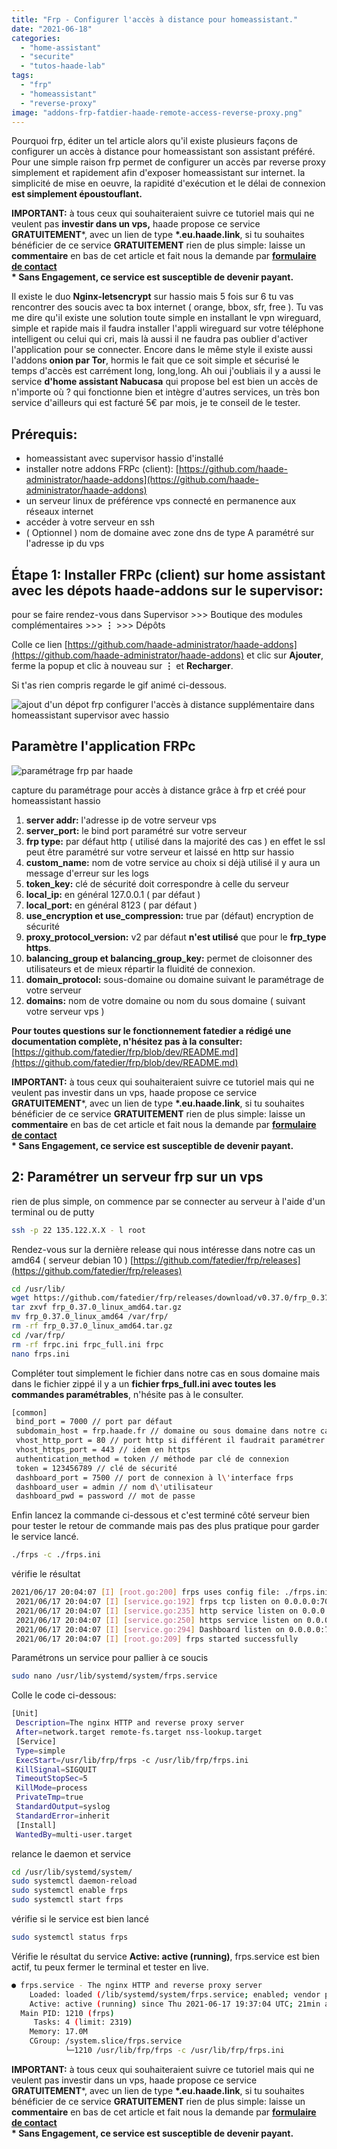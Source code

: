 ```yaml
---
title: "Frp - Configurer l'accès à distance pour homeassistant."
date: "2021-06-18"
categories: 
  - "home-assistant"
  - "securite"
  - "tutos-haade-lab"
tags: 
  - "frp"
  - "homeassistant"
  - "reverse-proxy"
image: "addons-frp-fatdier-haade-remote-access-reverse-proxy.png"
---
```


Pourquoi frp, éditer un tel article alors qu'il existe plusieurs façons de configurer un accès à distance pour homeassistant son assistant préféré. Pour une simple raison frp permet de configurer un accès par reverse proxy simplement et rapidement afin d'exposer homeassistant sur internet. la simplicité de mise en oeuvre, la rapidité d'exécution et le délai de connexion **est simplement époustouflant.**

**IMPORTANT:** à tous ceux qui souhaiteraient suivre ce tutoriel mais qui ne veulent pas **investir dans un vps,** haade propose ce service **GRATUITEMENT**\*, avec un lien de type **\*.eu.haade.link**, si tu souhaites bénéficier de ce service **GRATUITEMENT** rien de plus simple: laisse un **commentaire** en bas de cet article et fait nous la demande par **[formulaire de contact](https://www.haade.fr/contact/)**  
**\* Sans Engagement, ce service est susceptible de devenir payant.**

Il existe le duo **Nginx-letsencrypt** sur hassio mais 5 fois sur 6 tu vas rencontrer des soucis avec ta box internet ( orange, bbox, sfr, free ). Tu vas me dire qu'il existe une solution toute simple en installant le vpn wireguard, simple et rapide mais il faudra installer l'appli wireguard sur votre téléphone intelligent ou celui qui cri, mais là aussi il ne faudra pas oublier d'activer l'application pour se connecter. Encore dans le même style il existe aussi l'addons **onion par Tor**, hormis le fait que ce soit simple et sécurisé le temps d'accès est carrément long, long,long. Ah oui j'oubliais il y a aussi le service **d'home assistant Nabucasa** qui propose bel est bien un accès de n'importe où ? qui fonctionne bien et intègre d'autres services, un très bon service d'ailleurs qui est facturé 5€ par mois, je te conseil de le tester.

## Prérequis:

- homeassistant avec supervisor hassio d'installé
- installer notre addons FRPc (client): [https://github.com/haade-administrator/haade-addons](https://github.com/haade-administrator/haade-addons)
- un serveur linux de préférence vps connecté en permanence aux réseaux internet
- accéder à votre serveur en ssh
- ( Optionnel ) nom de domaine avec zone dns de type A paramétré sur l'adresse ip du vps

## Étape 1: Installer FRPc (client) sur home assistant avec les dépots haade-addons sur le supervisor:

pour se faire rendez-vous dans Supervisor >>> Boutique des modules complémentaires >>> **⋮** >>> Dépôts

Colle ce lien [https://github.com/haade-administrator/haade-addons](https://github.com/haade-administrator/haade-addons) et clic sur **Ajouter**, ferme la popup et clic à nouveau sur **⋮** et **Recharger**.

Si t'as rien compris regarde le gif animé ci-dessous.

![ajout d'un dépot frp configurer l'accès à distance supplémentaire dans homeassistant supervisor avec hassio ](images/haade-depot.gif)

## Paramètre l'application FRPc

![paramétrage frp par haade](images/parametrage-frp-haade-1-1024x480.png)

capture du paramétrage pour accès à distance grâce à frp et créé pour homeassistant hassio

1. **server addr:** l'adresse ip de votre serveur vps
2. **server\_port:** le bind port paramétré sur votre serveur
3. **frp type:** par défaut http ( utilisé dans la majorité des cas ) en effet le ssl peut être paramétré sur votre serveur et laissé en http sur hassio
4. **custom\_name:** nom de votre service au choix si déjà utilisé il y aura un message d'erreur sur les logs
5. **token\_key:** clé de sécurité doit correspondre à celle du serveur
6. **local\_ip:** en général 127.0.0.1 ( par défaut )
7. **local\_port:** en général 8123 ( par défaut )
8. **use\_encryption et use\_compression:** true par (défaut) encryption de sécurité
9. **proxy\_protocol\_version:** v2 par défaut **n'est utilisé** que pour le **frp\_type https**.
10. **balancing\_group et balancing\_group\_key:** permet de cloisonner des utilisateurs et de mieux répartir la fluidité de connexion.
11. **domain\_protocol:** sous-domaine ou domaine suivant le paramétrage de votre serveur
12. **domains:** nom de votre domaine ou nom du sous domaine ( suivant votre serveur vps )

**Pour toutes questions sur le fonctionnement fatedier a rédigé une documentation complète, n'hésitez pas à la consulter:** [https://github.com/fatedier/frp/blob/dev/README.md](https://github.com/fatedier/frp/blob/dev/README.md)

**IMPORTANT:** à tous ceux qui souhaiteraient suivre ce tutoriel mais qui ne veulent pas investir dans un vps, haade propose ce service **GRATUITEMENT**\*, avec un lien de type **\*.eu.haade.link**, si tu souhaites bénéficier de ce service **GRATUITEMENT** rien de plus simple: laisse un **commentaire** en bas de cet article et fait nous la demande par **[formulaire de contact](https://www.haade.fr/contact/)**  
**\* Sans Engagement, ce service est susceptible de devenir payant.**

## 2: Paramétrer un serveur frp sur un vps

rien de plus simple, on commence par se connecter au serveur à l'aide d'un terminal ou de putty

```bash
ssh -p 22 135.122.X.X - l root
```

Rendez-vous sur la dernière release qui nous intéresse dans notre cas un amd64 ( serveur debian 10 ) [https://github.com/fatedier/frp/releases](https://github.com/fatedier/frp/releases)

```bash
cd /usr/lib/
wget https://github.com/fatedier/frp/releases/download/v0.37.0/frp_0.37.0_linux_amd64.tar.gz
tar zxvf frp_0.37.0_linux_amd64.tar.gz
mv frp_0.37.0_linux_amd64 /var/frp/
rm -rf frp_0.37.0_linux_amd64.tar.gz
cd /var/frp/
rm -rf frpc.ini frpc_full.ini frpc
nano frps.ini
```

Compléter tout simplement le fichier dans notre cas en sous domaine mais dans le fichier zippé il y a un **fichier frps\_full.ini avec toutes les commandes paramétrables**, n'hésite pas à le consulter.

```bash
[common]
 bind_port = 7000 // port par défaut
 subdomain_host = frp.haade.fr // domaine ou sous domaine dans notre cas un sous domaine
 vhost_http_port = 80 // port http si différent il faudrait paramétrer nginx sur le serveur
 vhost_https_port = 443 // idem en https
 authentication_method = token // méthode par clé de connexion
 token = 123456789 // clé de sécurité
 dashboard_port = 7500 // port de connexion à l\'interface frps
 dashboard_user = admin // nom d\'utilisateur
 dashboard_pwd = password // mot de passe
```

Enfin lancez la commande ci-dessous et c'est terminé côté serveur bien pour tester le retour de commande mais pas des plus pratique pour garder le service lancé.

```bash
./frps -c ./frps.ini
```

vérifie le résultat

```bash
2021/06/17 20:04:07 [I] [root.go:200] frps uses config file: ./frps.ini
 2021/06/17 20:04:07 [I] [service.go:192] frps tcp listen on 0.0.0.0:7000
 2021/06/17 20:04:07 [I] [service.go:235] http service listen on 0.0.0.0:80
 2021/06/17 20:04:07 [I] [service.go:250] https service listen on 0.0.0.0:8443
 2021/06/17 20:04:07 [I] [service.go:294] Dashboard listen on 0.0.0.0:7500
 2021/06/17 20:04:07 [I] [root.go:209] frps started successfully
```

Paramétrons un service pour pallier à ce soucis

```bash
sudo nano /usr/lib/systemd/system/frps.service
```

Colle le code ci-dessous:

```bash
[Unit]
 Description=The nginx HTTP and reverse proxy server
 After=network.target remote-fs.target nss-lookup.target
 [Service]
 Type=simple
 ExecStart=/usr/lib/frp/frps -c /usr/lib/frp/frps.ini 
 KillSignal=SIGQUIT
 TimeoutStopSec=5
 KillMode=process
 PrivateTmp=true
 StandardOutput=syslog
 StandardError=inherit
 [Install]
 WantedBy=multi-user.target
```

relance le daemon et service

```bash
cd /usr/lib/systemd/system/
sudo systemctl daemon-reload
sudo systemctl enable frps
sudo systemctl start frps
```

vérifie si le service est bien lancé

```bash
sudo systemctl status frps
```

Vérifie le résultat du service **Active: active (running)**, frps.service est bien actif, tu peux fermer le terminal et tester en live.

```bash
● frps.service - The nginx HTTP and reverse proxy server
    Loaded: loaded (/lib/systemd/system/frps.service; enabled; vendor preset: ena
    Active: active (running) since Thu 2021-06-17 19:37:04 UTC; 21min ago
  Main PID: 1210 (frps)
     Tasks: 4 (limit: 2319)
    Memory: 17.0M
    CGroup: /system.slice/frps.service
            └─1210 /usr/lib/frp/frps -c /usr/lib/frp/frps.ini
```

**IMPORTANT:** à tous ceux qui souhaiteraient suivre ce tutoriel mais qui ne veulent pas investir dans un vps, haade propose ce service **GRATUITEMENT**\*, avec un lien de type **\*.eu.haade.link**, si tu souhaites bénéficier de ce service **GRATUITEMENT** rien de plus simple: laisse un **commentaire** en bas de cet article et fait nous la demande par **[formulaire de contact](https://www.haade.fr/contact/)**  
**\* Sans Engagement, ce service est susceptible de devenir payant.**
